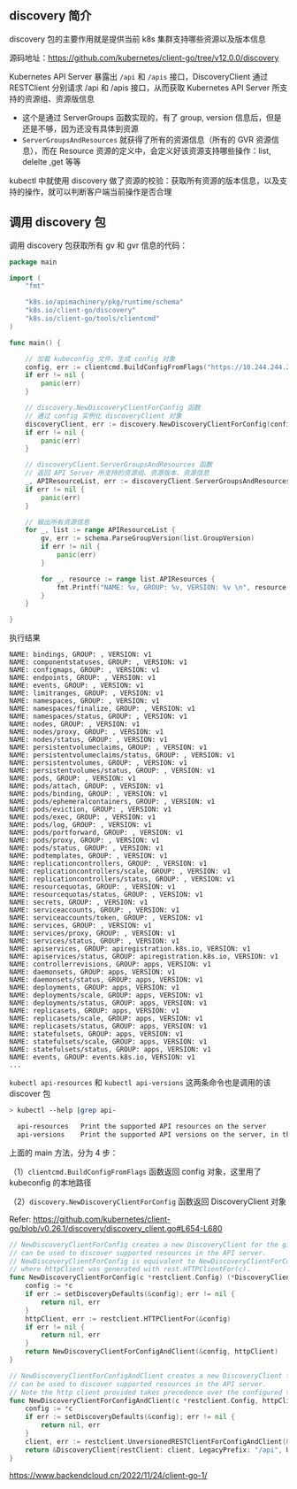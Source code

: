 ## discovery 简介

discovery 包的主要作用就是提供当前 k8s 集群支持哪些资源以及版本信息

源码地址：<https://github.com/kubernetes/client-go/tree/v12.0.0/discovery>

Kubernetes API Server 暴露出 `/api` 和 `/apis` 接口，DiscoveryClient 通过 RESTClient 分别请求 /api 和 /apis 接口，从而获取 Kubernetes API Server 所支持的资源组、资源版信息

- 这个是通过 ServerGroups 函数实现的，有了 group, version 信息后，但是还是不够，因为还没有具体到资源
- `ServerGroupsAndResources` 就获得了所有的资源信息（所有的 GVR 资源信息），而在 Resource 资源的定义中，会定义好该资源支持哪些操作：list, delelte ,get 等等

kubectl 中就使用 discovery 做了资源的校验：获取所有资源的版本信息，以及支持的操作，就可以判断客户端当前操作是否合理

## 调用 discovery 包

调用 discovery 包获取所有 gv 和 gvr 信息的代码：

```go
package main

import (
	"fmt"

	"k8s.io/apimachinery/pkg/runtime/schema"
	"k8s.io/client-go/discovery"
	"k8s.io/client-go/tools/clientcmd"
)

func main() {

	// 加载 kubeconfig 文件，生成 config 对象
	config, err := clientcmd.BuildConfigFromFlags("https://10.244.244.201:6443", "/root/.kube/config")
	if err != nil {
		panic(err)
	}

	// discovery.NewDiscoveryClientForConfig 函数
	// 通过 config 实例化 discoveryClient 对象
	discoveryClient, err := discovery.NewDiscoveryClientForConfig(config)
	if err != nil {
		panic(err)
	}

	// discoveryClient.ServerGroupsAndResources 函数
	// 返回 API Server 所支持的资源组、资源版本、资源信息
	_, APIResourceList, err := discoveryClient.ServerGroupsAndResources()
	if err != nil {
		panic(err)
	}

	// 输出所有资源信息
	for _, list := range APIResourceList {
		gv, err := schema.ParseGroupVersion(list.GroupVersion)
		if err != nil {
			panic(err)
		}

		for _, resource := range list.APIResources {
			fmt.Printf("NAME: %v, GROUP: %v, VERSION: %v \n", resource.Name, gv.Group, gv.Version)
		}
	}

}

```

执行结果

```plain
NAME: bindings, GROUP: , VERSION: v1 
NAME: componentstatuses, GROUP: , VERSION: v1 
NAME: configmaps, GROUP: , VERSION: v1 
NAME: endpoints, GROUP: , VERSION: v1 
NAME: events, GROUP: , VERSION: v1 
NAME: limitranges, GROUP: , VERSION: v1 
NAME: namespaces, GROUP: , VERSION: v1 
NAME: namespaces/finalize, GROUP: , VERSION: v1 
NAME: namespaces/status, GROUP: , VERSION: v1 
NAME: nodes, GROUP: , VERSION: v1 
NAME: nodes/proxy, GROUP: , VERSION: v1 
NAME: nodes/status, GROUP: , VERSION: v1 
NAME: persistentvolumeclaims, GROUP: , VERSION: v1 
NAME: persistentvolumeclaims/status, GROUP: , VERSION: v1 
NAME: persistentvolumes, GROUP: , VERSION: v1 
NAME: persistentvolumes/status, GROUP: , VERSION: v1 
NAME: pods, GROUP: , VERSION: v1 
NAME: pods/attach, GROUP: , VERSION: v1 
NAME: pods/binding, GROUP: , VERSION: v1 
NAME: pods/ephemeralcontainers, GROUP: , VERSION: v1 
NAME: pods/eviction, GROUP: , VERSION: v1 
NAME: pods/exec, GROUP: , VERSION: v1 
NAME: pods/log, GROUP: , VERSION: v1 
NAME: pods/portforward, GROUP: , VERSION: v1 
NAME: pods/proxy, GROUP: , VERSION: v1 
NAME: pods/status, GROUP: , VERSION: v1 
NAME: podtemplates, GROUP: , VERSION: v1 
NAME: replicationcontrollers, GROUP: , VERSION: v1 
NAME: replicationcontrollers/scale, GROUP: , VERSION: v1 
NAME: replicationcontrollers/status, GROUP: , VERSION: v1 
NAME: resourcequotas, GROUP: , VERSION: v1 
NAME: resourcequotas/status, GROUP: , VERSION: v1 
NAME: secrets, GROUP: , VERSION: v1 
NAME: serviceaccounts, GROUP: , VERSION: v1 
NAME: serviceaccounts/token, GROUP: , VERSION: v1 
NAME: services, GROUP: , VERSION: v1 
NAME: services/proxy, GROUP: , VERSION: v1 
NAME: services/status, GROUP: , VERSION: v1 
NAME: apiservices, GROUP: apiregistration.k8s.io, VERSION: v1 
NAME: apiservices/status, GROUP: apiregistration.k8s.io, VERSION: v1 
NAME: controllerrevisions, GROUP: apps, VERSION: v1 
NAME: daemonsets, GROUP: apps, VERSION: v1 
NAME: daemonsets/status, GROUP: apps, VERSION: v1 
NAME: deployments, GROUP: apps, VERSION: v1 
NAME: deployments/scale, GROUP: apps, VERSION: v1 
NAME: deployments/status, GROUP: apps, VERSION: v1 
NAME: replicasets, GROUP: apps, VERSION: v1 
NAME: replicasets/scale, GROUP: apps, VERSION: v1 
NAME: replicasets/status, GROUP: apps, VERSION: v1 
NAME: statefulsets, GROUP: apps, VERSION: v1 
NAME: statefulsets/scale, GROUP: apps, VERSION: v1 
NAME: statefulsets/status, GROUP: apps, VERSION: v1 
NAME: events, GROUP: events.k8s.io, VERSION: v1 
...
```

`kubectl api-resources` 和 `kubectl api-versions` 这两条命令也是调用的该 discover 包

```bash
> kubectl --help |grep api-

  api-resources   Print the supported API resources on the server
  api-versions    Print the supported API versions on the server, in the form of "group/version"
```

上面的 main 方法，分为 4 步：

（1）`clientcmd.BuildConfigFromFlags` 函数返回 config 对象，这里用了 kubeconfig 的本地路径

（2）`discovery.NewDiscoveryClientForConfig` 函数返回 DiscoveryClient 对象

Refer: <https://github.com/kubernetes/client-go/blob/v0.26.1/discovery/discovery_client.go#L654-L680>

```go
// NewDiscoveryClientForConfig creates a new DiscoveryClient for the given config. This client
// can be used to discover supported resources in the API server.
// NewDiscoveryClientForConfig is equivalent to NewDiscoveryClientForConfigAndClient(c, httpClient),
// where httpClient was generated with rest.HTTPClientFor(c).
func NewDiscoveryClientForConfig(c *restclient.Config) (*DiscoveryClient, error) {
	config := *c
	if err := setDiscoveryDefaults(&config); err != nil {
		return nil, err
	}
	httpClient, err := restclient.HTTPClientFor(&config)
	if err != nil {
		return nil, err
	}
	return NewDiscoveryClientForConfigAndClient(&config, httpClient)
}

// NewDiscoveryClientForConfigAndClient creates a new DiscoveryClient for the given config. This client
// can be used to discover supported resources in the API server.
// Note the http client provided takes precedence over the configured transport values.
func NewDiscoveryClientForConfigAndClient(c *restclient.Config, httpClient *http.Client) (*DiscoveryClient, error) {
	config := *c
	if err := setDiscoveryDefaults(&config); err != nil {
		return nil, err
	}
	client, err := restclient.UnversionedRESTClientForConfigAndClient(&config, httpClient)
	return &DiscoveryClient{restClient: client, LegacyPrefix: "/api", UseLegacyDiscovery: false}, err
}

```

<https://www.backendcloud.cn/2022/11/24/client-go-1/>
